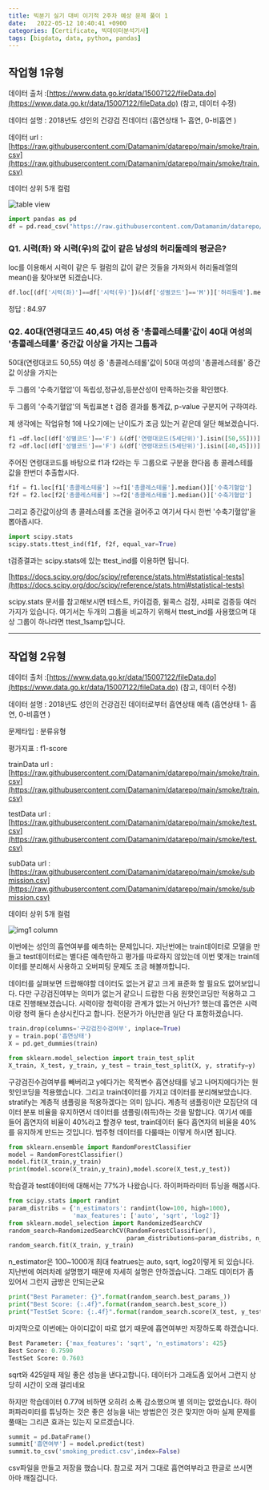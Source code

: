 ```yaml
---
title: 빅분기 실기 대비 이기적 2주차 예상 문제 풀이 1
date:   2022-05-12 10:40:41 +0900
categories: [Certificate, 빅데이터분석기사]
tags: [bigdata, data, python, pandas]
---
```


## 작업형 1유형

데이터 출처 :[https://www.data.go.kr/data/15007122/fileData.do](https://www.data.go.kr/data/15007122/fileData.do) (참고, 데이터 수정)

데이터 설명 : 2018년도 성인의 건강검 진데이터 (흡연상태 1- 흡연, 0-비흡연 )

데이터 url : [https://raw.githubusercontent.com/Datamanim/datarepo/main/smoke/train.csv](https://raw.githubusercontent.com/Datamanim/datarepo/main/smoke/train.csv)

데이터 상위 5개 컬럼

![table view](https://user-images.githubusercontent.com/85277660/210362222-31a44b0a-fe75-41b2-9e0c-9236c368b1d4.png)

```py
import pandas as pd
df = pd.read_csv("https://raw.githubusercontent.com/Datamanim/datarepo/main/smoke/train.csv")
```

### Q1. 시력(좌) 와 시력(우)의 값이 같은 남성의 허리둘레의 평균은?

loc를 이용해서 시력이 같은 두 컬럼의 값이 같은 것들을 가져와서 허리둘레열의 mean()을 찾아보면 되겠습니다.

```py
df.loc[(df['시력(좌)']==df['시력(우)'])&(df['성별코드']=='M')]['허리둘레'].mean()
```
정답 : 84.97


### Q2. 40대(연령대코드 40,45) 여성 중 '총콜레스테롤'값이 40대 여성의 '총콜레스테롤' 중간값 이상을 가지는 그룹과

50대(연령대코드 50,55) 여성 중 '총콜레스테롤'값이 50대 여성의 '총콜레스테롤' 중간값 이상을 가지는

두 그룹의 '수축기혈압'이 독립성,정규성,등분산성이 만족하는것을 확인했다.

두 그룹의 '수축기혈압'의 독립표본 t 검증 결과를 통계값, p-value 구분지어 구하여라.


제 생각에는 작업유형 1에 나오기에는 난이도가 조금 있는거 같은데 일단 해보겠습니다.

```py
f1 =df.loc[(df['성별코드']=='F') &(df['연령대코드(5세단위)'].isin([50,55]))]
f2 =df.loc[(df['성별코드']=='F') &(df['연령대코드(5세단위)'].isin([40,45]))]
```
주어진 연령대코드를 바탕으로 f1과 f2라는 두 그룹으로 구분을 한다음 총 콜레스테를 값을 한번더 추출합시다.

```py
f1f = f1.loc[f1['총콜레스테롤'] >=f1['총콜레스테롤'].median()]['수축기혈압']
f2f = f2.loc[f2['총콜레스테롤'] >=f2['총콜레스테롤'].median()]['수축기혈압']
```
그리고 중간값이상의 총 콜레스테롤 조건을 걸어주고 여기서 다시 한번 '수축기혈압'을 뽑아좁시다.

```py
import scipy.stats
scipy.stats.ttest_ind(f1f, f2f, equal_var=True)
```
t검증결과는 scipy.stats에 있는 ttest_ind를 이용하면 됩니다.

[https://docs.scipy.org/doc/scipy/reference/stats.html#statistical-tests](https://docs.scipy.org/doc/scipy/reference/stats.html#statistical-tests)

scipy.stats 문서를 참고해보시면 t테스트, 카이검증, 윌콕스 검정, 샤피로 검증등 여러가지가 있습니다. 여기서는 두개의 그룹을 비교하기 위해서 ttest_ind를 사용했으며 대상 그룹이 하나라면 ttest_1samp입니다.

---

## 작업형 2유형

데이터 출처 :[https://www.data.go.kr/data/15007122/fileData.do](https://www.data.go.kr/data/15007122/fileData.do) (참고, 데이터 수정)

데이터 설명 : 2018년도 성인의 건강검진 데이터로부터 흡연상태 예측 (흡연상태 1- 흡연, 0-비흡연 )

문제타입 : 분류유형

평가지표 : f1-score

trainData url : [https://raw.githubusercontent.com/Datamanim/datarepo/main/smoke/train.csv](https://raw.githubusercontent.com/Datamanim/datarepo/main/smoke/train.csv)

testData url : [https://raw.githubusercontent.com/Datamanim/datarepo/main/smoke/test.csv](https://raw.githubusercontent.com/Datamanim/datarepo/main/smoke/test.csv)

subData url : [https://raw.githubusercontent.com/Datamanim/datarepo/main/smoke/submission.csv](https://raw.githubusercontent.com/Datamanim/datarepo/main/smoke/submission.csv)


데이터 상위 5개 컬럼

![img1 column](https://user-images.githubusercontent.com/85277660/210363601-54067beb-87e9-483d-8e92-22863e692bfb.png)

이번에는 성인의 흡연여부를 예측하는 문제입니다. 지난번에는 train데이터로 모델을 만들고 test데이터로는 별다른 예측만하고 평가를 따로하지 않았는데 이번 몇개는 train데이터를 분리해서 사용하고 오버피팅 문제도 조금 해볼까합니다.
 
데이터를 살펴보면 드랍해야할 데이터도 없는거 같고 크게 표준화 할 필요도 없어보입니다. 다만 구강검진여부는 의미가 없는거 같으니 드랍한 다음 원핫인코딩만 적용하고 그대로 진행해보겠습니다. 시력이랑 청력이랑 관계가 없는거 아닌가? 했는데 흡연은 시력이랑 청력 둘다 손상시킨다고 합니다. 전문가가 아닌만큼 일단 다 포함하겠습니다.
 
```py
train.drop(columns='구강검진수검여부', inplace=True)
y = train.pop('흡연상태')
X = pd.get_dummies(train)

from sklearn.model_selection import train_test_split
X_train, X_test, y_train, y_test = train_test_split(X, y, stratify=y)
```
구강검진수검여부를 빼버리고 y에다가는 목적변수 흡연상태를 넣고 나머지에다가는 원핫인코딩을 적용했습니다. 그리고 train데이터를 가지고 데이터를 분리해보았습니다. stratify는 계층적 샘플링을 적용하겠다는 의미 입니다. 계층적 샘플링이란 모집단의 데이터 분포 비율을 유지하면서 데이터를 샘플링(취득)하는 것을 말합니다. 여기서 예를 들어 흡연자의 비율이 40%라고 할경우 test, train데이터 둘다 흡연자의 비율을 40%를 유지하게 만드는 것입니다. 범주형 데이터를 다룰때는 이렇게 하시면 됩니다.

```py
from sklearn.ensemble import RandomForestClassifier
model = RandomForestClassifier()
model.fit(X_train,y_train)
print(model.score(X_train,y_train),model.score(X_test,y_test))
```
학습결과 test데이터에 대해서는 77%가 나왔습니다. 하이퍼파라미터 튜닝을 해봅시다.

```py
from scipy.stats import randint
param_distribs = {'n_estimators': randint(low=100, high=1000), 
                  'max_features': ['auto', 'sqrt', 'log2']}
from sklearn.model_selection import RandomizedSearchCV
random_search=RandomizedSearchCV(RandomForestClassifier(), 
                                 param_distributions=param_distribs, n_iter=20, cv=5)
random_search.fit(X_train, y_train)
```
n_estimator은 100~1000개 최대 featrues는 auto, sqrt, log2이렇게 되 있습니다. 지난번에 여러차례 설명했기 때문에 자세히 설명은 안하겠습니다. 그래도 데이터가 좀 있어서 그런지 금방은 안되는군요

```py
print("Best Parameter: {}".format(random_search.best_params_))
print("Best Score: {:.4f}".format(random_search.best_score_))
print("TestSet Score: {:.4f}".format(random_search.score(X_test, y_test)))
```
마지막으로 이번에는 아이디값이 따로 없기 때문에 흡연여부만 저장하도록 하겠습니다.

```py
Best Parameter: {'max_features': 'sqrt', 'n_estimators': 425}
Best Score: 0.7590
TestSet Score: 0.7603
```
sqrt와 425일때 제일 좋은 성능을 낸다고합니다. 데이터가 그래도좀 있어서 그런지 상당히 시간이 오래 걸리네요

하지만 학습데이터 0.77에 비하면 오히려 소폭 감소했으며 별 의미는 없었습니다. 하이퍼파라미터를 튜닝하는 것은 좋은 성능을 내는 방법은인 것은 맞지만 아마 실제 문제를 풀때는 그리큰 효과는 있는지 모르겠습니다.

```py
summit = pd.DataFrame()
summit['흡연여부'] = model.predict(test)
summit.to_csv('smoking_predict.csv',index=False)
```
csv파일을 만들고 저장을 했습니다. 참고로 저거 그대로 흡연여부라고 한글로 쓰시면 아마 깨질겁니다.